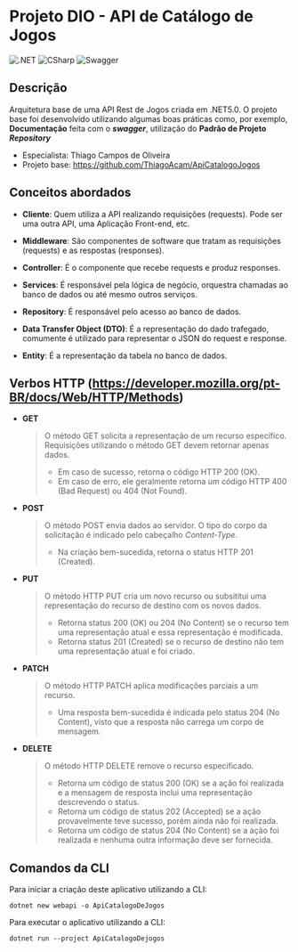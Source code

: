 # Projeto DIO - API de Catálogo de Jogos
![.NET](https://img.shields.io/badge/.NET-5C2D91?style=plastic&logo=.net&logoColor=white)
![CSharp](https://img.shields.io/badge/C%23-239120?style=plastic&logo=c-sharp&logoColor=white)
![Swagger](https://img.shields.io/badge/-Swagger-%23Clojure?style=plastic&logo=swagger&logoColor=white)

## Descrição

Arquitetura base de uma API Rest de Jogos criada em .NET5.0. O projeto base foi desenvolvido utilizando algumas boas práticas como, por exemplo, **Documentação** feita com o ***swagger***, utilização do **Padrão de Projeto** ***Repository***

- Especialista: Thiago Campos de Oliveira
- Projeto base: https://github.com/ThiagoAcam/ApiCatalogoJogos

## Conceitos abordados

- **Cliente**: Quem utiliza a API realizando requisições (requests). Pode ser uma outra API, uma Aplicação Front-end, etc.

- **Middleware**: São componentes de software que tratam as requisições (requests) e as respostas (responses).

- **Controller**: É o componente que recebe requests e produz responses.

- **Services**: É responsável pela lógica de negócio, orquestra chamadas ao banco de dados ou até mesmo outros serviços.

- **Repository**: É responsável pelo acesso ao banco de dados.

- **Data Transfer Object (DTO)**: É a representação do dado trafegado, comumente é utilizado para representar o JSON do request e response.

- **Entity**: É a representação da tabela no banco de dados.

## Verbos HTTP (https://developer.mozilla.org/pt-BR/docs/Web/HTTP/Methods)
- **GET**
    > O método GET solicita a representação de um recurso específico. Requisições utilizando o método GET devem retornar apenas dados. 
    > - Em caso de sucesso, retorna o código HTTP  200 (OK). 
    > - Em caso de erro, ele geralmente retorna um código HTTP 400 (Bad Request) ou 404 (Not Found).

- **POST**
    > O método POST envia dados ao servidor. O tipo do corpo da solicitação é indicado pelo cabeçalho *Content-Type*.
    > - Na criação bem-sucedida, retorna o status HTTP 201 (Created).

- **PUT**
    > O método HTTP PUT cria um novo recurso ou subsititui uma representação do recurso de destino com os novos dados.
    > - Retorna status 200 (OK) ou 204 (No Content) se o recurso tem uma representação atual e essa representação é modificada.
    > - Retorna status 201 (Created) se o recurso de destino não tem uma representação atual e foi criado.

- **PATCH**
    > O método HTTP PATCH aplica modificações parciais a um recurso. 
    > - Uma resposta bem-sucedida é indicada pelo status 204 (No Content), visto que a resposta não carrega um corpo de mensagem.

- **DELETE**
    > O método HTTP DELETE remove o recurso especificado.
    > - Retorna um código de status 200 (OK) se a ação foi realizada e a mensagem de resposta inclui uma representação descrevendo o status.
    > - Retorna um código de status 202 (Accepted) se a ação provavelmente teve sucesso, porém ainda não foi realizada.
    > - Retorna um código de status 204 (No Content) se a ação foi realizada e nenhuma outra informação deve ser fornecida.

## Comandos da CLI

Para iniciar a criação deste aplicativo utilizando a CLI:

```shell
dotnet new webapi -o ApiCatalogoDeJogos
```

Para executar o aplicativo utilizando a CLI:

```shell
dotnet run --project ApiCatalogoDejogos
```
